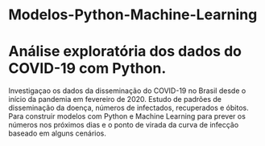 # Modelos-Python-Machine-Learning
# Análise exploratória dos dados do COVID-19 com Python.
Investigaçao os dados da disseminação do COVID-19 no Brasil desde o início da pandemia em fevereiro de 2020. 
Estudo de padrões de disseminação da doença, números de infectados, recuperados e óbitos.
Para construir modelos com Python e Machine Learning para prever os números nos próximos dias e o ponto de virada da curva de infecção baseado em alguns cenários.
